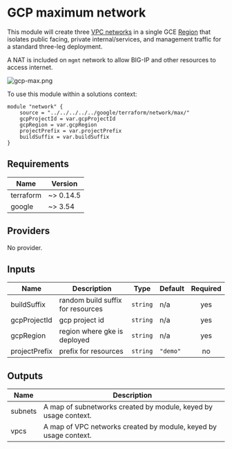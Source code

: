 # GCP maximum network

This module will create three [VPC networks](https://cloud.google.com/vpc/docs/vpc) in a single GCE [Region](https://cloud.google.com/compute/docs/regions-zones)
that isolates public facing, private internal/services, and management traffic
for a standard three-leg deployment.

A NAT is included on `mgmt` network to allow BIG-IP and other resources to access
internet.

![gcp-max.png](gcp-max.png)

To use this module within a solutions context:

```hcl
module "network" {
    source = "../../../../../google/terraform/network/max/"
    gcpProjectId = var.gcpProjectId
    gcpRegion = var.gcpRegion
    projectPrefix = var.projectPrefix
    buildSuffix = var.buildSuffix
}
```

<!-- markdownlint-disable no-inline-html -->
<!-- BEGINNING OF PRE-COMMIT-TERRAFORM DOCS HOOK -->
## Requirements

| Name | Version |
|------|---------|
| terraform | ~> 0.14.5 |
| google | ~> 3.54 |

## Providers

No provider.

## Inputs

| Name | Description | Type | Default | Required |
|------|-------------|------|---------|:--------:|
| buildSuffix | random build suffix for resources | `string` | n/a | yes |
| gcpProjectId | gcp project id | `string` | n/a | yes |
| gcpRegion | region where gke is deployed | `string` | n/a | yes |
| projectPrefix | prefix for resources | `string` | `"demo"` | no |

## Outputs

| Name | Description |
|------|-------------|
| subnets | A map of subnetworks created by module, keyed by usage context. |
| vpcs | A map of VPC networks created by module, keyed by usage context. |

<!-- END OF PRE-COMMIT-TERRAFORM DOCS HOOK -->
<!-- markdownlint-enable no-inline-html -->
